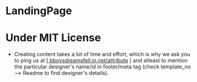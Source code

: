 # LandingPage


# Under MIT License
- Creating content takes a lot of time and effort, which is why we ask you to ping us at [<a href=""> bboysdreamsfell.in.net/attribute</a> ] and atleast to mention the particular designer's name/id in footer/meta tag (check template_no --> Readme to find designer's details).
